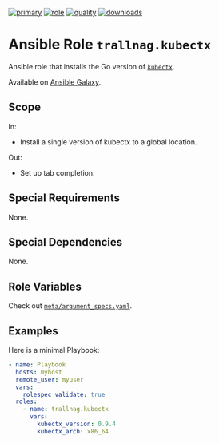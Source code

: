 [![primary](https://github.com/trallnag/ansible-role-kubectx/actions/workflows/primary.yaml/badge.svg)](https://github.com/trallnag/ansible-role-kubectx/actions/workflows/primary.yaml)
[![role](https://img.shields.io/ansible/role/55230)](https://galaxy.ansible.com/trallnag/kubectx)
[![quality](https://img.shields.io/ansible/quality/55230)](https://galaxy.ansible.com/trallnag/kubectx)
[![downloads](https://img.shields.io/ansible/role/d/55230?label=downloads)](https://galaxy.ansible.com/trallnag/kubectx)

# Ansible Role `trallnag.kubectx`

Ansible role that installs the Go version of [`kubectx`](https://github.com/ahmetb/kubectx).

Available on [Ansible Galaxy](https://galaxy.ansible.com/trallnag/kubectx).

## Scope

In:

* Install a single version of kubectx to a global location.

Out:

* Set up tab completion.

## Special Requirements

None.

## Special Dependencies

None.

## Role Variables

Check out [`meta/argument_specs.yaml`](meta/argument_specs.yaml).

## Examples

Here is a minimal Playbook:

```yaml
- name: Playbook
  hosts: myhost
  remote_user: myuser
  vars:
    rolespec_validate: true
  roles:
    - name: trallnag.kubectx
      vars:
        kubectx_version: 0.9.4
        kubectx_arch: x86_64
```
